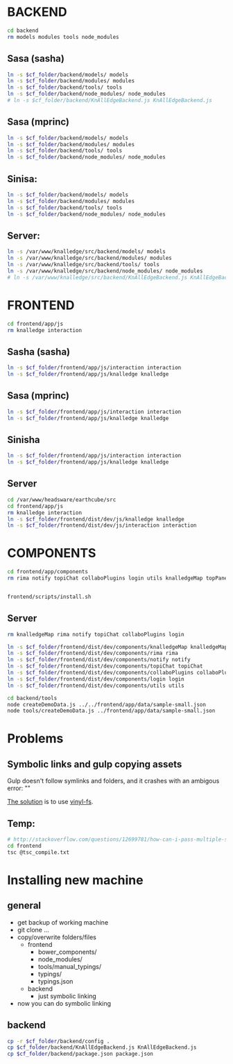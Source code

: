 # BACKEND

```sh
cd backend
rm models modules tools node_modules
```

## Sasa (sasha)
```sh
ln -s $cf_folder/backend/models/ models
ln -s $cf_folder/backend/modules/ modules
ln -s $cf_folder/backend/tools/ tools
ln -s $cf_folder/backend/node_modules/ node_modules
# ln -s $cf_folder/backend/KnAllEdgeBackend.js KnAllEdgeBackend.js
```

## Sasa (mprinc)
```sh
ln -s $cf_folder/backend/models/ models
ln -s $cf_folder/backend/modules/ modules
ln -s $cf_folder/backend/tools/ tools
ln -s $cf_folder/backend/node_modules/ node_modules
```

## Sinisa:
```sh
ln -s $cf_folder/backend/models/ models
ln -s $cf_folder/backend/modules/ modules
ln -s $cf_folder/backend/tools/ tools
ln -s $cf_folder/backend/node_modules/ node_modules
```

## Server:
```sh
ln -s /var/www/knalledge/src/backend/models/ models
ln -s /var/www/knalledge/src/backend/modules/ modules
ln -s /var/www/knalledge/src/backend/tools/ tools
ln -s /var/www/knalledge/src/backend/node_modules/ node_modules
# ln -s /var/www/knalledge/src/backend/KnAllEdgeBackend.js KnAllEdgeBackend.js
```

# FRONTEND
```sh
cd frontend/app/js
rm knalledge interaction
```

## Sasha (sasha)

```sh
ln -s $cf_folder/frontend/app/js/interaction interaction
ln -s $cf_folder/frontend/app/js/knalledge knalledge
```

## Sasa (mprinc)

```sh
ln -s $cf_folder/frontend/app/js/interaction interaction
ln -s $cf_folder/frontend/app/js/knalledge knalledge
```

## Sinisha

```sh
ln -s $cf_folder/frontend/app/js/interaction interaction
ln -s $cf_folder/frontend/app/js/knalledge knalledge
```

## Server

```sh
cd /var/www/headsware/earthcube/src
cd frontend/app/js
rm knalledge interaction
ln -s $cf_folder/frontend/dist/dev/js/knalledge knalledge
ln -s $cf_folder/frontend/dist/dev/js/interaction interaction
```

# COMPONENTS

```sh
cd frontend/app/components
rm rima notify topiChat collaboPlugins login utils knalledgeMap topPanel request suggestion ontov
```

```sh

frontend/scripts/install.sh
 ```

## Server

```sh
rm knalledgeMap rima notify topiChat collaboPlugins login

ln -s $cf_folder/frontend/dist/dev/components/knalledgeMap knalledgeMap
ln -s $cf_folder/frontend/dist/dev/components/rima rima
ln -s $cf_folder/frontend/dist/dev/components/notify notify
ln -s $cf_folder/frontend/dist/dev/components/topiChat topiChat
ln -s $cf_folder/frontend/dist/dev/components/collaboPlugins collaboPlugins
ln -s $cf_folder/frontend/dist/dev/components/login login
ln -s $cf_folder/frontend/dist/dev/components/utils utils

cd backend/tools
node createDemoData.js ../../frontend/app/data/sample-small.json
node tools/createDemoData.js ../frontend/app/data/sample-small.json
```

# Problems

## Symbolic links and gulp copying assets

Gulp doesn't follow symlinks and folders, and it crashes with an ambigous error: ""

[The solution](http://stackoverflow.com/questions/28079374/gulp-giving-error-on-symlinks-in-gulp-src) is to use [vinyl-fs](https://www.npmjs.com/package/vinyl-fs).

## Temp:

```sh
# http://stackoverflow.com/questions/12699781/how-can-i-pass-multiple-source-files-to-the-typescript-compiler
cd frontend
tsc @tsc_compile.txt
```

# Installing new machine

## general

+ get backup of working machine
+ git clone ...
+ copy/overwrite folders/files
    + frontend
        + bower_components/
        + node_modules/
        + tools/manual_typings/
        + typings/
        + typings.json
    + backend
        + just symbolic linking
+ now you can do symbolic linking

## backend

```sh
cp -r $cf_folder/backend/config .
cp $cf_folder/backend/KnAllEdgeBackend.js KnAllEdgeBackend.js
cp $cf_folder/backend/package.json package.json
```
